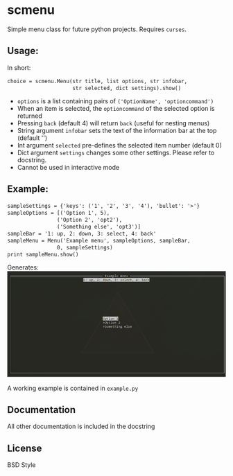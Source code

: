 # scmenu
Simple menu class for future python projects. Requires `curses`.

## Usage:
In short:

    choice = scmenu.Menu(str title, list options, str infobar, 
                         str selected, dict settings).show()

- `options` is a list containing pairs of `('OptionName', 'optioncommand')`
- When an item is selected, the `optioncommand` of the selected option is returned
- Pressing `back` (default 4) will return `back` (useful for nesting menus)
- String argument `infobar` sets the text of the information bar at the top (default '')
- Int argument `selected` pre-defines the selected item number (default 0)
- Dict argument `settings` changes some other settings. Please refer to docstring.
- Cannot be used in interactive mode

## Example:

    sampleSettings = {'keys': ('1', '2', '3', '4'), 'bullet': '>'}
    sampleOptions = [('Option 1', 5),
                    ('Option 2', 'opt2'),
                    ('Something else', 'opt3')]
    sampleBar = '1: up, 2: down, 3: select, 4: back'
    sampleMenu = Menu('Example menu', sampleOptions, sampleBar,
                    0, sampleSettings)
    print sampleMenu.show()

Generates:
![screenshot](doc/example.PNG)

A working example is contained in `example.py`

## Documentation
All other documentation is included in the docstring

## License
BSD Style
